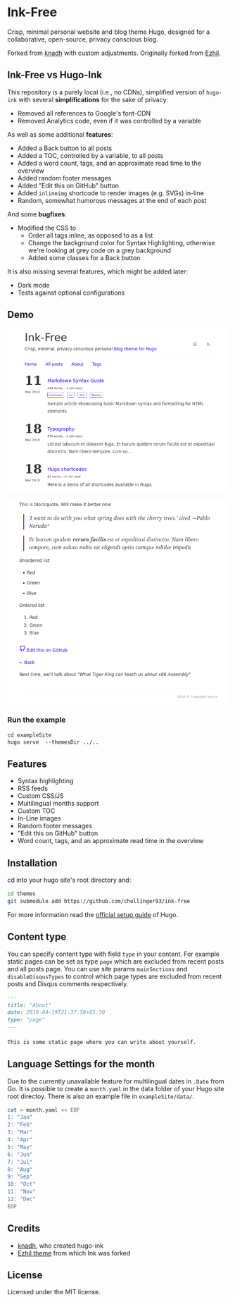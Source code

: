 # Ink-Free

Crisp, minimal personal website and blog theme Hugo, designed for a collaborative, open-source, privacy conscious blog.

Forked from [knadh](https://github.com/knadh/hugo-ink) with custom adjustments. Originally forked from [Ezhil](https://github.com/vividvilla/ezhil).


## Ink-Free vs Hugo-Ink
This repository is a purely local (i.e., no CDNs), simplified version of `hugo-ink` with several **simplifications** for the sake of privacy:
- Removed all references to Google's font-CDN
- Removed Analytics code, even if it was controlled by a variable

As well as some additional **features**:
- Added a Back button to all posts
- Added a TOC, controlled by a variable, to all posts
- Added a word count, tags, and an approximate read time to the overview
- Added random footer messages
- Added "Edit this on GitHub" button
- Added `inlineimg` shortcode to render images (e.g. SVGs) in-line
- Random, somewhat humorous messages at the end of each post

And some **bugfixes**:
- Modified the CSS to
  - Order all tags inline, as opposed to as a list
  - Change the background color for Syntax Highlighting, otherwise we're looking at grey code on a grey background
  - Added some classes for a Back button

It is also missing several features, which might be added later:
- Dark mode
- Tests against optional configurations

## Demo
![Screenshot](images/screenshot.png "Ink-Free theme")


![Screenshot](images/screenshot2.png "Ink-Free theme")

### Run the example
```
cd exampleSite
hugo serve  --themesDir ../..
```

## Features
* Syntax highlighting
* RSS feeds
* Custom CSS/JS
* Multilingual months support
* Custom TOC
* In-Line images
* Random footer messages
* "Edit this on GitHub" button
* Word count, tags, and an approximate read time in the overview

## Installation

cd into your hugo site's root directory and:

```sh
cd themes
git submodule add https://github.com/chollinger93/ink-free 
```

For more information read the [official setup guide](https://gohugo.io/overview/installing/) of Hugo.


## Content type

You can specify content type with field `type` in your content. For example static pages can be set as type `page` which are excluded from recent posts and all posts page. You can use site params `mainSections` and `disableDisqusTypes` to control which page types are excluded from recent posts and Disqus comments respectively.

```md
---
title: "About"
date: 2019-04-19T21:37:58+05:30
type: "page"
---

This is some static page where you can write about yourself.
```

## Language Settings for the month

Due to the currently unavailable feature for multilingual dates in ``.Date`` from
Go. It is possible to create a ``month.yaml`` in the data folder of your
Hugo site root directoy. There is also an example file in
``exampleSite/data/``.

```sh
cat > month.yaml << EOF
1: "Jan"
2: "Feb"
3: "Mar"
4: "Apr"
5: "May"
6: "Jun"
7: "Jul"
8: "Aug"
9: "Sep"
10: "Oct"
11: "Nov"
12: "Dec"
EOF
```

## Credits

* [knadh](https://github.com/knadh/hugo-ink), who created hugo-ink
* [Ezhil theme](https://github.com/vividvilla/ezhil) from which Ink was forked


## License
Licensed under the MIT license.
